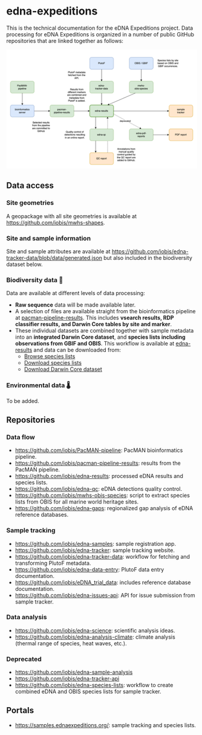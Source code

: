 # edna-expeditions

This is the technical documentation for the eDNA Expeditions project. Data processing for eDNA Expeditions is organized in a number of public GitHub repositories that are linked together as follows:

![dataflow](data_flow.drawio.png)

## Data access
### Site geometries

A geopackage with all site geometries is available at <https://github.com/iobis/mwhs-shapes>.

### Site and sample information

Site and sample attributes are available at <https://github.com/iobis/edna-tracker-data/blob/data/generated.json> but also included in the biodiversity dataset below.

### Biodiversity data 🐠

Data are available at different levels of data processing:

- **Raw sequence** data will be made available later.
- A selection of files are available straight from the bioinformatics pipeline at [pacman-pipeline-results](https://github.com/iobis/pacman-pipeline-results). This includes **vsearch results, RDP classifier results, and Darwin Core tables by site and marker**.
- These individual datasets are combined together with sample metadata into an **integrated Darwin Core dataset**, and **species lists including observations from GBIF and OBIS**. This workflow is available at [edna-results](https://github.com/iobis/edna-results) and data can be downloaded from:
  - [Browse species lists](https://obis-edna-lists.s3.amazonaws.com/index.html)
  - [Download species lists](https://obis-edna-lists.s3.amazonaws.com/output_lists.zip)
  - [Download Darwin Core dataset](https://obis-edna-results.s3.amazonaws.com/output.zip)

### Environmental data 🌡️ 

To be added.

## Repositories
### Data flow

- https://github.com/iobis/PacMAN-pipeline: PacMAN bioinformatics pipeline.
- https://github.com/iobis/pacman-pipeline-results: results from the PacMAN pipeline.
- https://github.com/iobis/edna-results: processed eDNA results and species lists.
- https://github.com/iobis/edna-qc: eDNA detections quality control.
- https://github.com/iobis/mwhs-obis-species: script to extract species lists from OBIS for all marine world heritage sites.
- https://github.com/iobis/edna-gaps: regionalized gap analysis of eDNA reference databases.

### Sample tracking

- https://github.com/iobis/edna-samples: sample registration app.
- https://github.com/iobis/edna-tracker: sample tracking website.
- https://github.com/iobis/edna-tracker-data: workflow for fetching and transforming PlutoF metadata.
- https://github.com/iobis/edna-data-entry: PlutoF data entry documentation.
- https://github.com/iobis/eDNA_trial_data: includes reference database documentation.
- https://github.com/iobis/edna-issues-api: API for issue submission from sample tracker.

### Data analysis

- https://github.com/iobis/edna-science: scientific analysis ideas.
- https://github.com/iobis/edna-analysis-climate: climate analysis (thermal range of species, heat waves, etc.).

### Deprecated

- https://github.com/iobis/edna-sample-analysis
- https://github.com/iobis/edna-tracker-api
- https://github.com/iobis/edna-species-lists: workflow to create combined eDNA and OBIS species lists for sample tracker.

## Portals

- https://samples.ednaexpeditions.org/: sample tracking and species lists.
